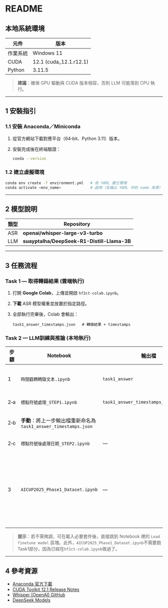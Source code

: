 # README

## 本地系統環境

| 元件     | 版本                      |
| ------ | ----------------------- |
| 作業系統   | Windows 11              |
| CUDA   | 12.1 (cuda\_12.1.r12.1) |
| Python | 3.11.5                  |

> **建議**：確保 GPU 驅動與 CUDA 版本相容，否則 LLM 可能落到 CPU 執行。

---

## 1 安裝指引

### 1.1 安裝 Anaconda／Miniconda

1. 從官方網站下載對應平台（64‑bit、Python 3.11）版本。
2. 安裝完成後在終端驗證：

   ```bash
   conda --version
   ```

### 1.2 建立虛擬環境

```bash
conda env create -f environment.yml   # 依 YAML 建立環境
conda activate <env_name>             # 啟用（名稱以 YAML 中的 name 為準）
```

---

## 2 模型說明

| 類型  | Repository                                  |
| --- | ------------------------------------------- |
| ASR | **openai/whisper-large-v3-turbo**           |
| LLM | **suayptalha/DeepSeek-R1-Distill-Llama-3B** |

---

## 3 任務流程

### Task 1 — 取得轉錄結果 (雲端執行)

1. 打開 **Google Colab**，上傳並開啟 `hf2ct-colab.ipynb`。
2. **下載** ASR 模型權重並放置於指定路徑。
3. 全部執行完畢後，Colab 會輸出：

   ```
   task1_answer_timestamps.json   # 轉錄結果 + timestamps
   ```

### Task 2 — LLM訓練與推論 (本地執行)

| 步驟  | Notebook                                           | 輸出檔                                    | 摘要                                              |
| --- | -------------------------------------------------- | -------------------------------------- | ----------------------------------------------- |
| 1   | `時間戳轉轉錄文本.ipynb`                                   | `task1_answer`                         | 依 timestamps 切割原始 JSON                          |
| 2‑a | `標點符號處理_STEP1.ipynb`                               | `task1_answer_timestamps_cleaned.json` | 初步清洗標點                                          |
| 2‑b | **手動**：將上一步輸出檔重新命名為 `task1_answer_timestamps.json` |                                        | 覆寫舊檔以供下一步使用                                     |
| 2‑c | `標點符號後處理日期_STEP2.ipynb`                            | —                                      | 二次標點／日期修正                                       |
| 3   | `AICUP2025_Phase1_Dataset.ipynb`                   | —                                      | 從「Task2」註記開始執行；若僅推論，可直接跳至 *Load finetune model*，但是仍然需要先import必要套件。 |

> **提示**：若不需微調，可在載入必要套件後，直接跳到 Notebook 裡的 `Load finetune model` 區塊。此外，`AICUP2025_Phase1_Dataset.ipynb`不需要跑Task1部分，因為已經在`hf2ct-colab.ipynb`做過了。


---

## 4 參考資源

* [Anaconda 官方下載](https://www.anaconda.com/download)
* [CUDA Toolkit 12.1 Release Notes](https://docs.nvidia.com/cuda/)
* [Whisper (OpenAI) GitHub](https://github.com/openai/whisper)
* [DeepSeek Models](https://huggingface.co/suayptalha/DeepSeek-R1-Distill-Llama-3B)
